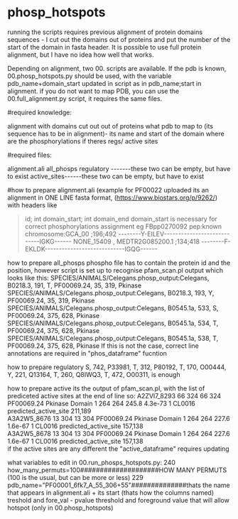 # phosp_hotspots
running the scripts requires previous alignment of protein domains sequences - I cut out the domains out of proteins and put the number of the start of the domain in fasta header. It is possible to use full protein alignment, but I have no idea how well that works.


Depending on alignment, two 00. scripts are available. If the pdb is known, 00.phosp_hotspots.py should be used, with the variable pdb_name+domain_start updated in script as in pdb_name;start in alignment.
if you do not want to map PDB, you can use the 00.full_alignment.py script, it requires the same files.

#required knowledge:

alignment with domains cut out out of proteins
what pdb to map to (its sequence has to be in alignment)- its name and start of the domain
where are the phosphorylations
if theres regs/ active sites

#required files:

alignment.ali
all_phosps
regulatory -------these two can be empty, but have to exist
active_sites------these two can be empty, but have to exist


#how to prepare alignment.ali (example for PF00022 uploaded
its an alignment in ONE LINE fasta format, (https://www.biostars.org/p/9262/) with headers like 
>id; int domain_start; int domain_end
domain_start is necessary for correct phosphorylations assignment
eg
>FBpp0270092 pep:known chromosome:GCA_00 ;196;492
--------Y-EILEV----------------------------IGKG------
>NONE_15409 , MEDTR2G085200.1 ;134;418
--------F-EKLDK----------------------------IGQG------

how to prepare all_phosps
phospho file has to contain the protein id and the position, however script is set up to recognise pfam_scan.pl output which looks like this: 
SPECIES/ANIMALS/Celegans.phosp_output:Celegans, B0218.3, 191, T, PF00069.24, 35, 319, Pkinase
SPECIES/ANIMALS/Celegans.phosp_output:Celegans, B0218.3, 193, Y, PF00069.24, 35, 319, Pkinase
SPECIES/ANIMALS/Celegans.phosp_output:Celegans, B0545.1a, 533, S, PF00069.24, 375, 628, Pkinase
SPECIES/ANIMALS/Celegans.phosp_output:Celegans, B0545.1a, 534, T, PF00069.24, 375, 628, Pkinase
SPECIES/ANIMALS/Celegans.phosp_output:Celegans, B0545.1a, 538, T, PF00069.24, 375, 628, Pkinase
If this is not the case, correct line annotations are required in "phos_dataframe" fucntion

how to prepare regulatory
S, 742, P33981,
T, 312, P80192, 
T, 170, O00444, 
Y, 221, Q13164,
T, 260, Q8IWQ3,
T, 472, O00311,
is enough 

how to prepare active
its the output of pfam_scan.pl, with the list of prediceted active sites at the end of line so: 
 A2ZVI7_8293     66    324     66    324 PF00069.24  Pkinase           Domain     1   264   264    245.8   4.3e-73   1 CL0016   predicted_active_site 211,189  
A3A2W5_8676     13    304     13    304 PF00069.24  Pkinase           Domain     1   264   264    227.6   1.6e-67   1 CL0016   predicted_active_site 157,138  
A3A2W5_8678     13    304     13    304 PF00069.24  Pkinase           Domain     1   264   264    227.6   1.6e-67   1 CL0016   predicted_active_site 157,138  
if the active sites are any different the "active_dataframe" requires updating

what variables to edit in 00.run_phosps_hotspots.py:
240 how_many_permuts=100####################HOW MANY PERMUTS (100 is the usual, but can be more or less)
229 pdb_name="PF00001_6fk7_A_55_306+55"##############thats the name that appears in alignment.ali + its start (thats how the columns named)
treshold and fore_val - pvalue threshold and foreground value that will allow hotspot (only in 00.phosp_hotspots)



